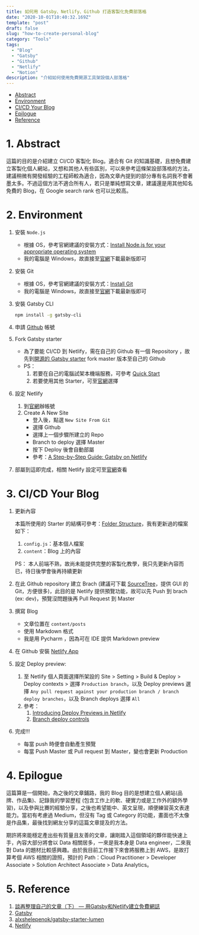 ```yaml
---
title: 如何用 Gatsby、Netlify、Github 打造客製化免費部落格
date: "2020-10-01T10:40:32.169Z"
template: "post"
draft: false
slug: "how-to-create-personal-blog"
category: "Tools"
tags:
  - "Blog"
  - "Gatsby"
  - "Github"
  - "Netlify"
  - "Notion"
description: "介紹如何使用免費開源工具架設個人部落格"
---
```


- [Abstract](#abstract)
- [Environment](#environment)
- [CI/CD Your Blog](#ci/cd-your-blog)
- [Epilogue](#epilogue)
- [Reference](#reference)

# 1. Abstract

這篇的目的是介紹建立 CI/CD 客製化 Blog。適合有 Git 的知識基礎，且想免費建立客製化個人網站，又想和其他人有些區別，可以來參考這條架設部落格的方法，建議稍微有開發經驗的工程師較為適合，因為文章內提到的部分專有名詞我不會著墨太多。不過這個方法不適合所有人，若只是單純想寫文章，建議還是用其他知名免費的 Blog，在 Google search rank 也可以比較高。

# 2. Environment

1. 安裝 `Node.js` 
    - 根據 OS，參考官網建議的安裝方式：[Install Node.js for your appropriate operating system]([https://www.gatsbyjs.com/tutorial/part-zero/#install-nodejs-for-your-appropriate-operating-system](https://www.gatsbyjs.com/tutorial/part-zero/#install-nodejs-for-your-appropriate-operating-system))
    - 我的電腦是 Windows，故直接至[官網]([https://nodejs.org/en/](https://nodejs.org/en/))下載最新版即可
2. 安裝 Git
    - 根據 OS，參考官網建議的安裝方式：[Install Git]([https://www.gatsbyjs.com/tutorial/part-zero/#install-git](https://www.gatsbyjs.com/tutorial/part-zero/#install-git))
    - 我的電腦是 Windows，故直接至[官網]([https://gitforwindows.org/](https://gitforwindows.org/))下載最新版即可
3. 安裝 Gatsby CLI

    ```bash
    npm install -g gatsby-cli
    ```

4. 申請 [Github]([https://github.com/](https://github.com/)) 帳號
5. Fork Gatsby starter
    - 為了要能 CI/CD 到 Netlify，需在自己的 Github 有一個 Repository ，故先到[開源的 Gatsby starter]([https://github.com/alxshelepenok/gatsby-starter-lumen](https://github.com/alxshelepenok/gatsby-starter-lumen)) fork master 版本至自己的 Github
    - PS：
        1. 若要在自己的電腦試架本機端服務，可參考 [Quick Start]([https://github.com/alxshelepenok/gatsby-starter-lumen#quick-start](https://github.com/alxshelepenok/gatsby-starter-lumen#quick-start))
        2. 若要使用其他 Starter，可至[官網]([https://www.gatsbyjs.com/starters/](https://www.gatsbyjs.com/starters/))選擇
6. 設定 Netlify
    1. 到[官網]([https://www.netlify.com/](https://www.netlify.com/))辦帳號
    2. Create A New Site 
        - 登入後，點選 `New Site From Git`
        - 選擇 Github
        - 選擇上一個步驟所建立的 Repo
        - Branch to deploy 選擇 Master
        - 按下 Deploy 後會自動部屬
        - 參考：[A Step-by-Step Guide: Gatsby on Netlify]([https://www.netlify.com/blog/2016/02/24/a-step-by-step-guide-gatsby-on-netlify/](https://www.netlify.com/blog/2016/02/24/a-step-by-step-guide-gatsby-on-netlify/))
7. 部屬到這即完成，相關 Netlify 設定可至[官網]([https://docs.netlify.com/configure-builds/get-started/#build-image-selection](https://docs.netlify.com/configure-builds/get-started/#build-image-selection))查看

# 3. CI/CD Your Blog

1. 更新內容

    本篇所使用的 Starter 的結構可參考：[Folder Structure]([https://github.com/alxshelepenok/gatsby-starter-lumen#folder-structure](https://github.com/alxshelepenok/gatsby-starter-lumen#folder-structure))，我有更新過的檔案如下：

    1. `config.js`：基本個人檔案
    2. `content`：Blog 上的內容

    PS： 本人前端不熟，故尚未能提供完整的客製化教學，我只先更新內容而已，待日後學會後再持續更新

2. 在此 Github repository 建立 Brach (建議可下載 [SourceTree]([https://www.sourcetreeapp.com/](https://www.sourcetreeapp.com/))，提供 GUI 的 Git，方便很多)，此目的是 Netlify 提供預覽功能，故可以先 Push 到 brach (ex: dev)，預覽沒問題後再 Pull Request 到 Master
3. 撰寫 Blog
    - 文章位置在 `content/posts`
    - 使用 Markdown 格式
    - 我是用 Pycharm ，因為可在 IDE 提供 Markdown preview
4. 在 Github 安裝 [Netlify App]([https://github.com/apps/netlify](https://github.com/apps/netlify))
5. 設定 Deploy preview: 
    1. 至 Netlify 個人頁面選擇所架設的 Site > Setting > Build & Deploy > Deploy contexts > 選擇 `Production branch`，以及 Deploy previews 選擇 `Any pull request against your production branch / branch deploy branches`，以及 Branch deploys 選擇 `All`
    2. 參考：
        1. [Introducing Deploy Previews in Netlify]([https://www.netlify.com/blog/2016/07/20/introducing-deploy-previews-in-netlify/?_ga=2.228685404.1579865990.1601105370-1463208093.1601105370](https://www.netlify.com/blog/2016/07/20/introducing-deploy-previews-in-netlify/?_ga=2.228685404.1579865990.1601105370-1463208093.1601105370))
        2. [Branch deploy controls]([https://docs.netlify.com/site-deploys/overview/#branch-deploy-controls](https://docs.netlify.com/site-deploys/overview/#branch-deploy-controls))
6. 完成!!! 
    - 每當 push 時便會自動產生預覽
    - 每當 Push Master 或 Pull request 到 Master，變也會更新 Production

# 4. Epilogue

這篇算是一個開始，為之後的文章鋪路，我的 Blog 目的是想建立個人網站(品牌、作品集)、記錄我的學習歷程 (包含工作上的軟、硬實力或是工作外的額外學習)，以及參與比賽的經驗分享，之後也希望能中、英文呈現，順便練習英文表達能力。當初有考慮過 Medium，但沒有 Tag 或 Category 的功能，畫面也不太像是作品集，最後找到網友分享的這篇文章提及的方法。

期許將來能穩定產出些有質量且友善的文章，讓剛踏入這個領域的夥伴能快速上手，內容大部分將會以 Data 相關居多，一來是我本身是 Data engineer，二來我對 Data 的題材比較感興趣。由於我目前工作接下來會將服務上到 AWS，是故打算考個 AWS 相關的證照，預計的 Path：Cloud Practitioner > Developer Associate > Solution Architect Associate > Data Analytics。

# 5. Reference

1. [談再整理自己的文章（下） — 用Gatsby和Netlify建立免費網誌]([https://notes.desktopofsamuel.com/posts/談再整理自己的文章下-用Gatsby和Netlify建立免費網誌](https://notes.desktopofsamuel.com/posts/%E8%AB%87%E5%86%8D%E6%95%B4%E7%90%86%E8%87%AA%E5%B7%B1%E7%9A%84%E6%96%87%E7%AB%A0%E4%B8%8B-%E7%94%A8Gatsby%E5%92%8CNetlify%E5%BB%BA%E7%AB%8B%E5%85%8D%E8%B2%BB%E7%B6%B2%E8%AA%8C))
2. [Gatsby]([https://www.gatsbyjs.com/](https://www.gatsbyjs.com/))
3. [alxshelepenok/gatsby-starter-lumen]([https://github.com/alxshelepenok/gatsby-starter-lumen#folder-structure](https://github.com/alxshelepenok/gatsby-starter-lumen#folder-structure))
4. [Netlify]([https://www.netlify.com/](https://www.netlify.com/))